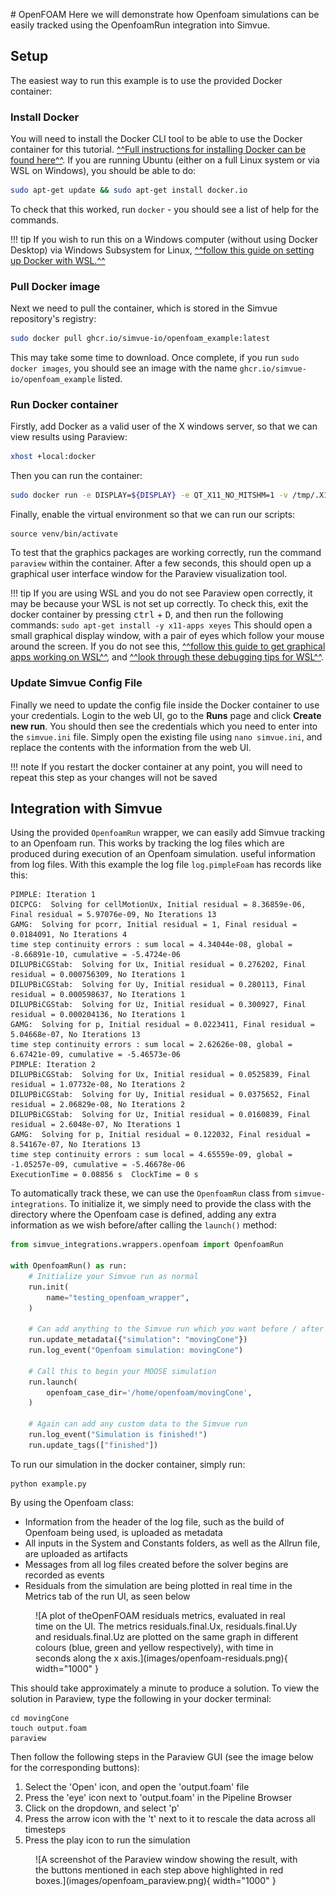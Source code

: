 # OpenFOAM
Here we will demonstrate how Openfoam simulations can be easily tracked using the OpenfoamRun integration into Simvue.

## Setup
The easiest way to run this example is to use the provided Docker container:
### Install Docker
You will need to install the Docker CLI tool to be able to use the Docker container for this tutorial. [^^Full instructions for installing Docker can be found here^^](https://docs.docker.com/engine/install/). If you are running Ubuntu (either on a full Linux system or via WSL on Windows), you should be able to do:
```sh
sudo apt-get update && sudo apt-get install docker.io
```
To check that this worked, run `docker` - you should see a list of help for the commands.

!!! tip
    If you wish to run this on a Windows computer (without using Docker Desktop) via Windows Subsystem for Linux, [^^follow this guide on setting up Docker with WSL.^^](https://dev.to/bowmanjd/install-docker-on-windows-wsl-without-docker-desktop-34m9)

### Pull Docker image
Next we need to pull the container, which is stored in the Simvue repository's registry:
```sh
sudo docker pull ghcr.io/simvue-io/openfoam_example:latest
```
This may take some time to download. Once complete, if you run `sudo docker images`, you should see an image with the name `ghcr.io/simvue-io/openfoam_example` listed.

### Run Docker container
Firstly, add Docker as a valid user of the X windows server, so that we can view results using Paraview:
```sh
xhost +local:docker
```
Then you can run the container:
```sh
sudo docker run -e DISPLAY=${DISPLAY} -e QT_X11_NO_MITSHM=1 -v /tmp/.X11-unix:/tmp/.X11-unix -it ghcr.io/simvue-io/openfoam_example:latest
```
Finally, enable the virtual environment so that we can run our scripts:
```
source venv/bin/activate
```
To test that the graphics packages are working correctly, run the command `paraview` within the container. After a few seconds, this should open up a graphical user interface window for the Paraview visualization tool.

!!! tip
    If you are using WSL and you do not see Paraview open correctly, it may be because your WSL is not set up correctly. To check this, exit the docker container by pressing <kbd>ctrl</kbd> + <kbd>D</kbd>, and then run the following commands:
    ```
    sudo apt-get install -y x11-apps
    xeyes
    ```
    This should open a small graphical display window, with a pair of eyes which follow your mouse around the screen. If you do not see this, [^^follow this guide to get graphical apps working on WSL^^](https://learn.microsoft.com/en-us/windows/wsl/tutorials/gui-apps), and [^^look through these debugging tips for WSL^^](https://github.com/microsoft/wslg/wiki/Diagnosing-%22cannot-open-display%22-type-issues-with-WSLg).

### Update Simvue Config File
Finally we need to update the config file inside the Docker container to use your credentials. Login to the web UI, go to the **Runs** page and click **Create new run**. You should then see the credentials which you need to enter into the `simvue.ini` file. Simply open the existing file using `nano simvue.ini`, and replace the contents with the information from the web UI.

!!! note
    If you restart the docker container at any point, you will need to repeat this step as your changes will not be saved

## Integration with Simvue
Using the provided `OpenfoamRun` wrapper, we can easily add Simvue tracking to an Openfoam run. This works by tracking the log files which are produced during execution of an Openfoam simulation. 
useful information from log files. With this example the log file `log.pimpleFoam` has records like this:
```log
PIMPLE: Iteration 1
DICPCG:  Solving for cellMotionUx, Initial residual = 8.36859e-06, Final residual = 5.97076e-09, No Iterations 13
GAMG:  Solving for pcorr, Initial residual = 1, Final residual = 0.0184091, No Iterations 4
time step continuity errors : sum local = 4.34044e-08, global = -8.66891e-10, cumulative = -5.4724e-06
DILUPBiCGStab:  Solving for Ux, Initial residual = 0.276202, Final residual = 0.000756309, No Iterations 1
DILUPBiCGStab:  Solving for Uy, Initial residual = 0.280113, Final residual = 0.000598637, No Iterations 1
DILUPBiCGStab:  Solving for Uz, Initial residual = 0.300927, Final residual = 0.000204136, No Iterations 1
GAMG:  Solving for p, Initial residual = 0.0223411, Final residual = 5.04668e-07, No Iterations 13
time step continuity errors : sum local = 2.62626e-08, global = 6.67421e-09, cumulative = -5.46573e-06
PIMPLE: Iteration 2
DILUPBiCGStab:  Solving for Ux, Initial residual = 0.0525839, Final residual = 1.07732e-08, No Iterations 2
DILUPBiCGStab:  Solving for Uy, Initial residual = 0.0375652, Final residual = 2.06829e-08, No Iterations 2
DILUPBiCGStab:  Solving for Uz, Initial residual = 0.0160839, Final residual = 2.6048e-07, No Iterations 1
GAMG:  Solving for p, Initial residual = 0.122032, Final residual = 8.54167e-07, No Iterations 13
time step continuity errors : sum local = 4.65559e-09, global = -1.05257e-09, cumulative = -5.46678e-06
ExecutionTime = 0.08856 s  ClockTime = 0 s
```
To automatically track these, we can use the `OpenfoamRun` class from `simvue-integrations`. To initialize it, we simply need to provide the class with the directory where the Openfoam case is defined, adding any extra information as we wish before/after calling the `launch()` method:
```py
from simvue_integrations.wrappers.openfoam import OpenfoamRun

with OpenfoamRun() as run:
    # Initialize your Simvue run as normal
    run.init(
        name="testing_openfoam_wrapper",
    )

    # Can add anything to the Simvue run which you want before / after the MOOSE simulation
    run.update_metadata({"simulation": "movingCone"})
    run.log_event("Openfoam simulation: movingCone") 

    # Call this to begin your MOOSE simulation
    run.launch(
        openfoam_case_dir='/home/openfoam/movingCone',
    )

    # Again can add any custom data to the Simvue run
    run.log_event("Simulation is finished!")
    run.update_tags(["finished"])
```

To run our simulation in the docker container, simply run:
```
python example.py
```

By using the Openfoam class:

- Information from the header of the log file, such as the build of Openfoam being used, is uploaded as metadata
- All inputs in the System and Constants folders, as well as the Allrun file, are uploaded as artifacts
- Messages from all log files created before the solver begins are recorded as events
- Residuals from the simulation are being plotted in real time in the Metrics tab of the run UI, as seen below

<figure markdown>
  ![A plot of theOpenFOAM residuals metrics, evaluated in real time on the UI. The metrics residuals.final.Ux, residuals.final.Uy and residuals.final.Uz are plotted on the same graph in different colours (blue, green and yellow respectively), with time in seconds along the x axis.](images/openfoam-residuals.png){ width="1000" }
</figure>

This should take approximately a minute to produce a solution. To view the solution in Paraview, type the following in your docker terminal:
```
cd movingCone
touch output.foam
paraview
```
Then follow the following steps in the Paraview GUI (see the image below for the corresponding buttons):

1. Select the 'Open' icon, and open the 'output.foam' file
2. Press the 'eye' icon next to 'output.foam' in the Pipeline Browser
3. Click on the dropdown, and select 'p'
4. Press the arrow icon with the 't' next to it to rescale the data across all timesteps
5. Press the play icon to run the simulation

<figure markdown>
  ![A screenshot of the Paraview window showing the result, with the buttons mentioned in each step above highlighted in red boxes.](images/openfoam_paraview.png){ width="1000" }
</figure>


